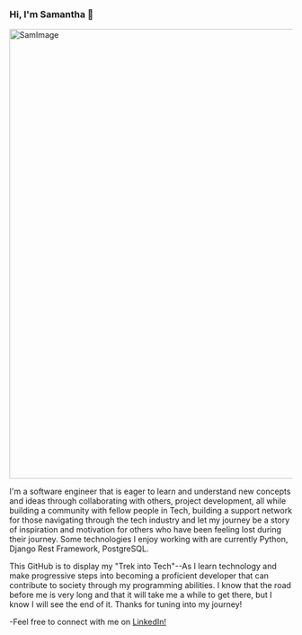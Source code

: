 ### Hi, I'm Samantha 👋

<!--
**samsterpiece/samsterpiece** is a ✨ _special_ ✨ repository because its `README.md` (this file) appears on your GitHub profile.

Here are some ideas to get you started:

- 🔭 I’m currently working on ...
- 🌱 I’m currently learning ...
- 👯 I’m looking to collaborate on ...
- 🤔 I’m looking for help with ...
- 💬 Ask me about ...
- 📫 How to reach me: ...
- 😄 Pronouns: ...
- ⚡ Fun fact: ...
-->
<img width="800" alt="SamImage" src="https://user-images.githubusercontent.com/50347830/134624805-8d51c424-89a2-4add-be7c-dd7ea3eb61c5.png">

I'm a software engineer that is eager to learn and understand new concepts and ideas through collaborating with others, project development, all while building a community with fellow people in Tech, building a support network for those navigating through the tech industry and let my journey be a story of inspiration and motivation for others who have been feeling lost during their journey. Some technologies I enjoy working with are currently Python, Django Rest Framework, PostgreSQL.

This GitHub is to display my "Trek into Tech"--As I learn technology and make progressive steps into becoming a proficient developer that can contribute to society through my programming abilities. I know that the road before me is very long and that it will take me a while to get there, but I know I will see the end of it. Thanks for tuning into my journey!



-Feel free to connect with me on <a href="https://www.linkedin.com/in/samanthabadeau/">LinkedIn!</a>
